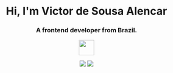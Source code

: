 <h1 align="center" font-style="">Hi, I'm Victor de Sousa Alencar</h1>
<h3 align="center">A frontend developer from Brazil.</h3>
 <p align="center">
  <a href="https://skillicons.dev">
    <img src="https://skillicons.dev/icons?i=html,css,js,git,react,tailwindcss,angular,typescript" height="40"/>
  </a>
</p>

<div align="center">
  <a href = "mailto:victordesousaa@gmail.com"><img src="https://img.shields.io/badge/-Gmail-%23333?style=for-the-badge&logo=gmail&logoColor=white" target="_blank"></a>
  <a href = "https://www.linkedin.com/in/victor-alencar-9a80ba244/"><img src="https://img.shields.io/badge/LinkedIn-0077B5?style=for-the-badge&logo=linkedin&logoColor=white" target="_blank"></a>
</div>
    
